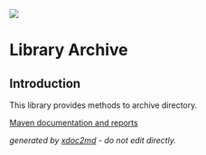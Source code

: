 ![](http://dev.lutece.paris.fr/jenkins/buildStatus/icon?job=library-archive-deploy)
# Library Archive

## Introduction

This library provides methods to archive directory.


[Maven documentation and reports](http://dev.lutece.paris.fr/plugins/library-archive/)



 *generated by [xdoc2md](https://github.com/lutece-platform/tools-maven-xdoc2md-plugin) - do not edit directly.*